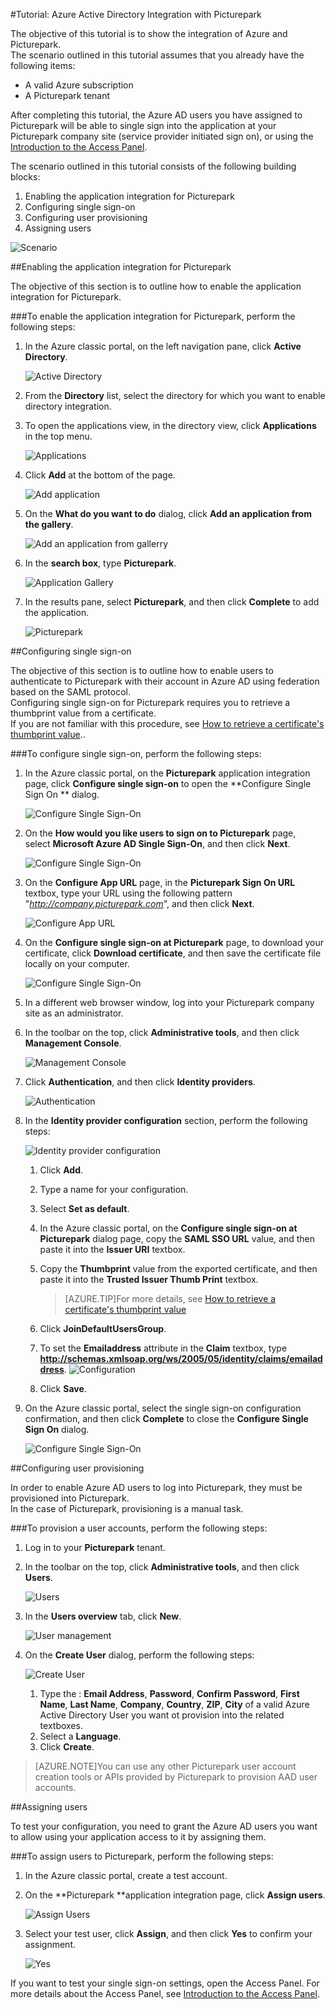 <properties 
    pageTitle="Tutorial: Azure Active Directory Integration with Picturepark | Microsoft Azure" 
    description="Learn how to use Picturepark with Azure Active Directory to enable single sign-on, automated provisioning, and more!" 
    services="active-directory" 
    authors="jeevansd"  
    documentationCenter="na" 
    manager="femila"/>
<tags 
    ms.service="active-directory" 
    ms.devlang="na" 
    ms.topic="article" 
    ms.tgt_pltfrm="na" 
    ms.workload="identity" 
    ms.date="09/26/2016" 
    ms.author="jeedes" />

#Tutorial: Azure Active Directory Integration with Picturepark
  
The objective of this tutorial is to show the integration of Azure and Picturepark.  
The scenario outlined in this tutorial assumes that you already have the following items:

-   A valid Azure subscription
-   A Picturepark tenant
  
After completing this tutorial, the Azure AD users you have assigned to Picturepark will be able to single sign into the application at your Picturepark company site (service provider initiated sign on), or using the [Introduction to the Access Panel](active-directory-saas-access-panel-introduction.md).
  
The scenario outlined in this tutorial consists of the following building blocks:

1.  Enabling the application integration for Picturepark
2.  Configuring single sign-on
3.  Configuring user provisioning
4.  Assigning users

![Scenario](./media/active-directory-saas-picturepark-tutorial/IC795055.png "Scenario")

##Enabling the application integration for Picturepark
  
The objective of this section is to outline how to enable the application integration for Picturepark.

###To enable the application integration for Picturepark, perform the following steps:

1.  In the Azure classic portal, on the left navigation pane, click **Active Directory**.

    ![Active Directory](./media/active-directory-saas-picturepark-tutorial/IC700993.png "Active Directory")

2.  From the **Directory** list, select the directory for which you want to enable directory integration.

3.  To open the applications view, in the directory view, click **Applications** in the top menu.

    ![Applications](./media/active-directory-saas-picturepark-tutorial/IC700994.png "Applications")

4.  Click **Add** at the bottom of the page.

    ![Add application](./media/active-directory-saas-picturepark-tutorial/IC749321.png "Add application")

5.  On the **What do you want to do** dialog, click **Add an application from the gallery**.

    ![Add an application from gallerry](./media/active-directory-saas-picturepark-tutorial/IC749322.png "Add an application from gallerry")

6.  In the **search box**, type **Picturepark**.

    ![Application Gallery](./media/active-directory-saas-picturepark-tutorial/IC795056.png "Application Gallery")

7.  In the results pane, select **Picturepark**, and then click **Complete** to add the application.

    ![Picturepark](./media/active-directory-saas-picturepark-tutorial/IC795057.png "Picturepark")

##Configuring single sign-on
  
The objective of this section is to outline how to enable users to authenticate to Picturepark with their account in Azure AD using federation based on the SAML protocol.  
Configuring single sign-on for Picturepark requires you to retrieve a thumbprint value from a certificate.  
If you are not familiar with this procedure, see [How to retrieve a certificate's thumbprint value](http://youtu.be/YKQF266SAxI)..

###To configure single sign-on, perform the following steps:

1.  In the Azure classic portal, on the **Picturepark** application integration page, click **Configure single sign-on** to open the **Configure Single Sign On ** dialog.

    ![Configure Single Sign-On](./media/active-directory-saas-picturepark-tutorial/IC795058.png "Configure Single Sign-On")

2.  On the **How would you like users to sign on to Picturepark** page, select **Microsoft Azure AD Single Sign-On**, and then click **Next**.

    ![Configure Single Sign-On](./media/active-directory-saas-picturepark-tutorial/IC795059.png "Configure Single Sign-On")

3.  On the **Configure App URL** page, in the **Picturepark Sign On URL** textbox, type your URL using the following pattern "*http://company.picturepark.com*", and then click **Next**.

    ![Configure App URL](./media/active-directory-saas-picturepark-tutorial/IC795060.png "Configure App URL")

4.  On the **Configure single sign-on at Picturepark** page, to download your certificate, click **Download certificate**, and then save the certificate file locally on your computer.

    ![Configure Single Sign-On](./media/active-directory-saas-picturepark-tutorial/IC795061.png "Configure Single Sign-On")

5.  In a different web browser window, log into your Picturepark company site as an administrator.

6.  In the toolbar on the top, click **Administrative tools**, and then click **Management Console**.

    ![Management Console](./media/active-directory-saas-picturepark-tutorial/IC795062.png "Management Console")

7.  Click **Authentication**, and then click **Identity providers**.

    ![Authentication](./media/active-directory-saas-picturepark-tutorial/IC795063.png "Authentication")

8.  In the **Identity provider configuration** section, perform the following steps:

    ![Identity provider configuration](./media/active-directory-saas-picturepark-tutorial/IC795064.png "Identity provider configuration")

    1.  Click **Add**.
    2.  Type a name for your configuration.
    3.  Select **Set as default**.
    4.  In the Azure classic portal, on the **Configure single sign-on at Picturepark** dialog page, copy the **SAML SSO URL** value, and then paste it into the **Issuer URI** textbox.
    5.  Copy the **Thumbprint** value from the exported certificate, and then paste it into the **Trusted Issuer Thumb Print** textbox.  

        >[AZURE.TIP]For more details, see [How to retrieve a certificate's thumbprint value](http://youtu.be/YKQF266SAxI)

    6.  Click **JoinDefaultUsersGroup**.
    7.  To set the **Emailaddress** attribute in the **Claim** textbox, type **http://schemas.xmlsoap.org/ws/2005/05/identity/claims/emailaddress**.
        ![Configuration](./media/active-directory-saas-picturepark-tutorial/IC795065.png "Configuration")
    8.  Click **Save**.

9.  On the Azure classic portal, select the single sign-on configuration confirmation, and then click **Complete** to close the **Configure Single Sign On** dialog.

    ![Configure Single Sign-On](./media/active-directory-saas-picturepark-tutorial/IC795066.png "Configure Single Sign-On")

##Configuring user provisioning
  
In order to enable Azure AD users to log into Picturepark, they must be provisioned into Picturepark.  
In the case of Picturepark, provisioning is a manual task.

###To provision a user accounts, perform the following steps:

1.  Log in to your **Picturepark** tenant.

2.  In the toolbar on the top, click **Administrative tools**, and then click **Users**.

    ![Users](./media/active-directory-saas-picturepark-tutorial/IC795067.png "Users")

3.  In the **Users overview** tab, click **New**.

    ![User management](./media/active-directory-saas-picturepark-tutorial/IC795068.png "User management")

4.  On the **Create User** dialog, perform the following steps:

    ![Create User](./media/active-directory-saas-picturepark-tutorial/IC795069.png "Create User")

    1.  Type the : **Email Address**, **Password**, **Confirm Password**, **First Name**, **Last Name**, **Company**, **Country**, **ZIP**, **City** of a valid Azure Active Directory User you want ot provision into the related textboxes.
    2.  Select a **Language**.
    3.  Click **Create**.

>[AZURE.NOTE]You can use any other Picturepark user account creation tools or APIs provided by Picturepark to provision AAD user accounts.

##Assigning users
  
To test your configuration, you need to grant the Azure AD users you want to allow using your application access to it by assigning them.

###To assign users to Picturepark, perform the following steps:

1.  In the Azure classic portal, create a test account.

2.  On the **Picturepark **application integration page, click **Assign users**.

    ![Assign Users](./media/active-directory-saas-picturepark-tutorial/IC795070.png "Assign Users")

3.  Select your test user, click **Assign**, and then click **Yes** to confirm your assignment.

    ![Yes](./media/active-directory-saas-picturepark-tutorial/IC767830.png "Yes")
  
If you want to test your single sign-on settings, open the Access Panel. For more details about the Access Panel, see [Introduction to the Access Panel](active-directory-saas-access-panel-introduction.md).